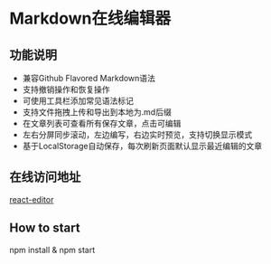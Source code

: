 # Markdown在线编辑器

## 功能说明

* 兼容Github Flavored Markdown语法
* 支持撤销操作和恢复操作
* 可使用工具栏添加常见语法标记
* 支持文件拖拽上传和导出到本地为.md后缀
* 在文章列表可查看所有保存文章，点击可编辑
* 左右分屏同步滚动，左边编写，右边实时预览，支持切换显示模式
* 基于LocalStorage自动保存，每次刷新页面默认显示最近编辑的文章

## 在线访问地址
[react-editor](http://minsky.me/editor)

## How to start

npm install & npm start
